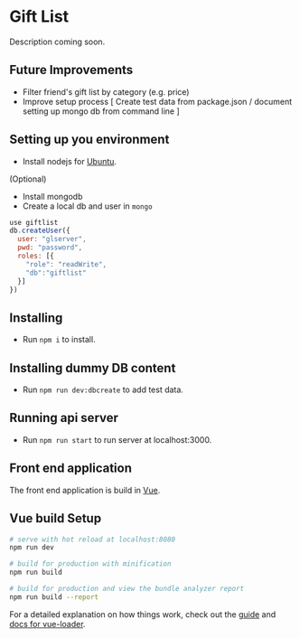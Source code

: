 # Gift List

Description coming soon.

## Future Improvements

- Filter friend's gift list by category (e.g. price)
- Improve setup process [ Create test data from package.json / document setting up mongo db from command line ]

## Setting up you environment

* Install nodejs for [Ubuntu](https://tecadmin.net/install-latest-nodejs-npm-on-ubuntu/).

(Optional)

* Install mongodb
* Create a local db and user in `mongo`

```js
use giftlist
db.createUser({
  user: "glserver",
  pwd: "password",
  roles: [{
    "role": "readWrite",
    "db":"giftlist"
  }]
})
```

## Installing

* Run `npm i` to install.

## Installing dummy DB content

* Run `npm run dev:dbcreate` to add test data.

## Running api server

* Run `npm run start` to run server at localhost:3000.

## Front end application

The front end application is build in [Vue](https://vuejs.org/).

## Vue build Setup

``` bash
# serve with hot reload at localhost:8080
npm run dev

# build for production with minification
npm run build

# build for production and view the bundle analyzer report
npm run build --report
```

For a detailed explanation on how things work, check out the [guide](http://vuejs-templates.github.io/webpack/) and [docs for vue-loader](http://vuejs.github.io/vue-loader).
